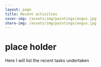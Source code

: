 ```yaml
---
layout: page
title: Recent activities
cover-img: /assets/img/paintings/angus.jpg
share-img: /assets/img/paintings/angus.jpg
---
```


# place holder
Here I will list the recent tasks undertaken

